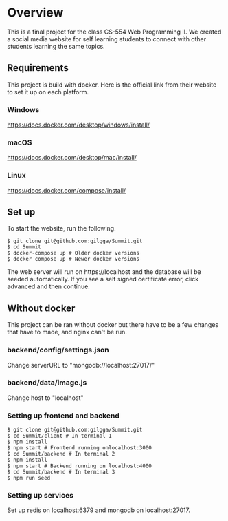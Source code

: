 # Overview
This is a final project for the class CS-554 Web Programming II. We created a social media website for self learning students to connect with other students learning the same topics.

## Requirements
This project is build with docker. Here is the official link from their website to set it up on each platform.

### Windows
https://docs.docker.com/desktop/windows/install/

### macOS
https://docs.docker.com/desktop/mac/install/

### Linux
https://docs.docker.com/compose/install/


## Set up
To start the website, run the following. 
```
$ git clone git@github.com:gilgga/Summit.git
$ cd Summit
$ docker-compose up # Older docker versions
$ docker compose up # Newer docker versions
```
The web server will run on https://localhost and the database will be seeded automatically. If you see a self signed certificate error, click advanced and then continue. 

## Without docker
This project can be ran without docker but there have to be a few changes that have to made, and nginx can't be run.

### backend/config/settings.json
Change serverURL to "mongodb://localhost:27017/"

### backend/data/image.js
Change host to "localhost"

### Setting up frontend and backend
```
$ git clone git@github.com:gilgga/Summit.git
$ cd Summit/client # In terminal 1
$ npm install
$ npm start # Frontend running onlocalhost:3000
$ cd Summit/backend # In terminal 2
$ npm install
$ npm start # Backend running on localhost:4000
$ cd Summit/backend # In terminal 3
$ npm run seed 
```

### Setting up services
Set up redis on localhost:6379 and mongodb on localhost:27017.
